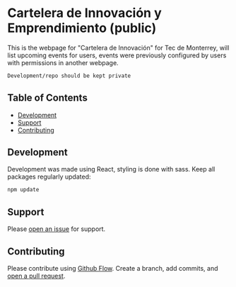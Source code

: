 # Cartelera de Innovación y Emprendimiento (public)

This is the webpage for "Cartelera de Innovación" for Tec de Monterrey, will list upcoming events for users, events were previously configured by users with permissions in another webpage.

```sh
Development/repo should be kept private
```

## Table of Contents

- [Development](#development)
- [Support](#support)
- [Contributing](#contributing)

## Development

Development was made using React, styling is done with sass. Keep all packages regularly updated:

```sh
npm update
```

## Support

Please [open an issue](https://github.com/mauro94/cartelera-public/issues) for support.

## Contributing

Please contribute using [Github Flow](https://guides.github.com/introduction/flow/). Create a branch, add commits, and [open a pull request](https://github.com/mauro94/cartelera-public/compare).
